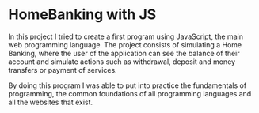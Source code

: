 # HomeBanking with JS

In this project I tried to create a first program using JavaScript, the main web programming language. The project consists of simulating a Home Banking, 
where the user of the application can see the balance of their account and simulate actions such as withdrawal, deposit and money transfers or payment of services.

By doing this program I was able to put into practice the fundamentals of programming, the common foundations of all programming languages and all the websites that exist.
